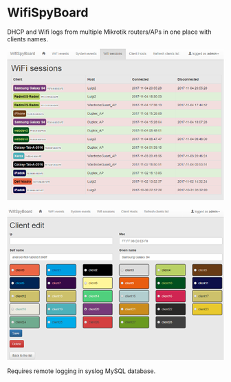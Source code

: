 WifiSpyBoard
=======
DHCP and Wifi logs from multiple Mikrotik routers/APs in one place with clients names.

![Wifi Sessions - app screen](/doc/screen/sessions.png?raw=true "Wifi Sessions")

![Clien edit - app screen](/doc/screen/client_edit.png?raw=true "Clien edit")

Requires remote logging in syslog MySQL database.